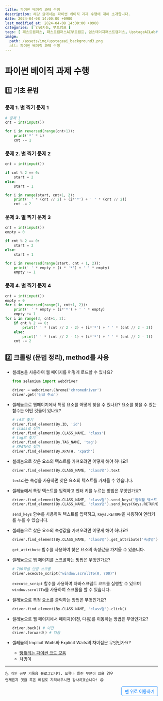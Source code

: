 ```yaml
---
title: 파이썬 베이직 과제 수행
description: 해당 글에서는 파이썬 베이직 과제 수행에 대해 소개합니다.
date: 2024-04-08 14:00:00 +0900
last_modified_at: 2024-04-08 14:00:00 +0900
categories: [ 인공지능, 부트캠프 ]
tags: [ 패스트캠퍼스, 패스트캠퍼스AI부트캠프, 업스테이지패스트캠퍼스, UpstageAILab#국비지원, 패스트캠퍼스업스테이지에이아이랩, 패스트캠퍼스업스테이지부트캠프 ]
image:
  path: /assets/img/upstageai_background3.png
  alt: 파이썬 베이직 과제 수행
---
```


# 파이썬 베이직 과제 수행
## 1️⃣ 기초 문법
### 문제 1. 별 찍기 문제 1
```python
# 문제 1
cnt = int(input())

for i in reversed(range(cnt+1)):
    print('*' * i)
    cnt -= 1
```

### 문제 2. 별 찍기 문제 2
```python
cnt = int(input())

if cnt % 2 == 0:
    start = 2
else:
    start = 1

for i in range(start, cnt+1, 2):
    print(' ' * (cnt // 2) + (i*'*') + ' ' * (cnt // 2))
    cnt -= 2
```

### 문제 3. 별 찍기 문제 3
```python
cnt = int(input())
empty = 0

if cnt % 2 == 0:
    start = 2
else:
    start = 1

for i in reversed(range(start, cnt + 1, 2)):
    print(' ' * empty + (i * '*') + ' ' * empty)
    empty += 1
```

### 문제 4. 별 찍기 문제 4
```python
cnt = int(input())
empty = 0
for i in reversed(range(1, cnt+1, 2)):
    print(' ' * empty + (i*'*') + ' ' * empty)
    empty += 1
for i in range(3, cnt+1, 2):
    if cnt % 2 == 0:
        print(' ' * (cnt // 2 - 2) + (i*'*') + ' ' * (cnt // 2 - 2))
    else:
        print(' ' * (cnt // 2 - 1) + (i*'*') + ' ' * (cnt // 2 - 1))
    cnt -= 2
```

## 2️⃣ 크롤링 (문법 정리), method를 사용
- 셀레늄을 사용하여 웹 페이지를 어떻게 로드할 수 있나요?

  ```python
  from selenium import webdriver

  driver = webdriver.Chrome('chromedriver')
  driver.get('링크 주소')
  ```

- 셀레늄으로 웹페이지에서 특정 요소를 어떻게 찾을 수 있나요? 요소를 찾을 수 있는 함수는 어떤 것들이 있나요?
  
  ```python
  # id로 찾기
  driver.find_element(By.ID, 'id')
  # class로 찾기
  driver.find_element(By.CLASS_NAME, 'class')
  # tag로 찾기
  driver.find_element(By.TAG_NAME, 'tag')
  # XPATH로 찾기
  driver.find_element(By.XPATH, 'xpath')
  ```

- 셀레늄으로 찾은 요소의 텍스트를 가져오려면 어떻게 해야 하나요?

  ```python
  driver.find_element(By.CLASS_NAME, 'class명').text
  ```
  `text`라는 속성을 사용하면 찾은 요소의 텍스트를 가져올 수 있습니다.

- 셀레늄에서 특정 텍스트를 입력하고 엔터 키를 누르는 방법은 무엇인가요?
  
  ```python
  driver.find_element(By.CLASS_NAME, 'class명').send_keys('입력할 텍스트')
  driver.find_element(By.CLASS_NAME, 'class명').send_keys(Keys.RETURN)
  ```
  `send_keys` 함수를 사용하여 텍스트를 입력하고, `Keys.RETURN`을 사용하여 엔터키를 누를 수 있습니다.

- 셀레늄으로 찾은 요소의 속성값을 가져오려면 어떻게 해야 하나요?
  
  ```python
  driver.find_element(By.CLASS_NAME, 'class명').get_attribute('속성명')
  ```
  `get_attribute` 함수를 사용하여 찾은 요소의 속성값을 가져올 수 있습니다.

- 셀레늄으로 웹 페이지를 스크롤하는 방법은 무엇인가요?
    
  ```python
  # 700픽셀 만큼 스크롤
  driver.execute_script("window.scrollTo(0, 700)")
  ```
  `execute_script` 함수를 사용하여 자바스크립트 코드를 실행할 수 있으며 `window.scrollTo`를 사용하여 스크롤을 할 수 있습니다.

- 셀레늄으로 특정 요소를 클릭하는 방법은 무엇인가요?
    
  ```python
  driver.find_element(By.CLASS_NAME, 'class명').click()
  ```

- 셀레늄으로 웹 페이지에서 페이지(이전, 다음)를 이동하는 방법은 무엇인가요?
      
  ```python
  driver.back() # 이전
  driver.forward() # 다음
  ```

- 셀레늄의 Implicit Waits와 Explicit Waits의 차이점은 무엇인가요?
  - [뻥뚫리는 파이썬 코드 모음](https://pythondocs.net/selenium/%EC%85%80%EB%A0%88%EB%8B%88%EC%9B%80-wait-%EA%B0%9C%EB%85%90-%EC%9D%B4%ED%95%B4%ED%95%98%EA%B8%B0-implicitly-wait-vs-explicitly-wait/)
  - [차밍이](https://chancoding.tistory.com/202)


***
    🌜 개인 공부 기록용 블로그입니다. 오류나 틀린 부분이 있을 경우 
    언제든지 댓글 혹은 메일로 지적해주시면 감사하겠습니다! 😄


<a href="#" style="display: inline-block; padding: 5px 10px; color: #007bff; text-decoration: none; border: 0.5px solid #007bff; border-radius: 5px; float: right;">맨 위로 이동하기</a>